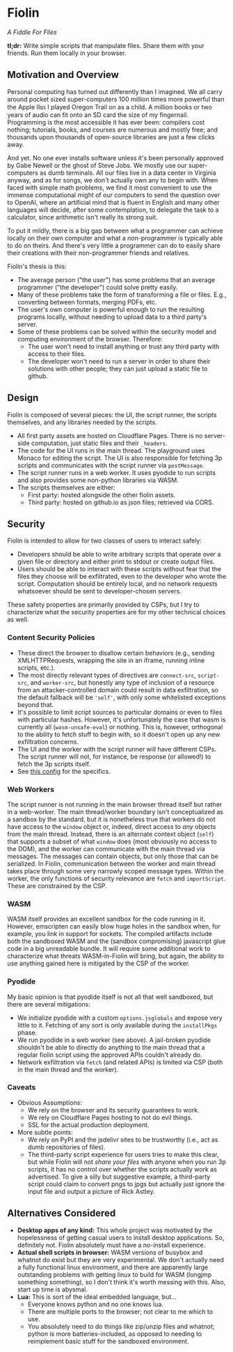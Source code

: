 # Fiolin

_A Fiddle For Files_

**tl;dr:** Write simple scripts that manipulate files. Share them with your
friends. Run them locally in your browser.

## Motivation and Overview

Personal computing has turned out differently than I imagined. We all carry
around pocket sized super-computers 100 million times more powerful than the 
Apple IIɢꜱ I played Oregon Trail on as a child. A million books or two years of
audio can fit onto an SD card the size of my fingernail. Programming is the most
accessible it has ever been: compilers cost nothing; tutorials, books, and
courses are numerous and mostly free; and thousands upon thousands of
open-source libraries are just a few clicks away.

And yet. No one ever installs software unless it's been personally approved by
Gabe Newell or the ghost of Steve Jobs. We mostly use our super-computers as
dumb terminals. All our files live in a data center in Virginia anyway, and as
for songs, we don't actually own any to begin with. When faced with simple math
problems, we find it most convenient to use the immense computational might of
our computers to send the question over to OpenAI, where an artificial mind that
is fluent in English and many other languages will decide, after some
contemplation, to delegate the task to a calculator, since arithmetic isn't
really its strong suit.

To put it mildly, there is a big gap between what a programmer can achieve
locally on their own computer and what a non-programmer is typically able to do
on theirs. And there's very little a programmer can do to easily share their
creations with their non-programmer friends and relatives.

Fiolin's thesis is this:
- The average person ("the user") has some problems that an average programmer
  ("the developer") could solve pretty easily.
- Many of these problems take the form of transforming a file or files. E.g.,
  converting between formats, merging PDFs, etc.
- The user's own computer is powerful enough to run the resulting programs
  locally, without needing to upload data to a third party's server.
- Some of these problems can be solved within the security model and computing
  environment of the browser. Therefore:
  - The user won't need to install anything or trust any third party with access
    to their files.
  - The developer won't need to run a server in order to share their solutions
    with other people; they can just upload a static file to github.

## Design

Fiolin is composed of several pieces: the UI, the script runner, the scripts
themselves, and any libraries needed by the scripts.

- All first party assets are hosted on Cloudflare Pages. There is no server-side
  computation, just static files and their `_headers`.
- The code for the UI runs in the main thread. The playground uses Monaco for
  editing the script. The UI is also responsible for fetching 3p scripts and
  communicates with the script runner via `postMessage`.
- The script runner runs in a web worker. It uses pyodide to run scripts and
  also provides some non-python libraries via WASM.
- The scripts themselves are either:
  - First party: hosted alongside the other fiolin assets.
  - Third party: hosted on github.io as json files; retrieved via CORS.

## Security

Fiolin is intended to allow for two classes of users to interact safely:
- Developers should be able to write arbitrary scripts that operate over a
  given file or directory and either print to stdout or create output files.
- Users should be able to interact with these scripts without fear that the
  files they choose will be exfiltrated, even to the developer who wrote the
  script.  Computation should be entirely local, and no network requests
  whatsoever should be sent to developer-chosen servers.

These safety properties are primarily provided by CSPs, but I try to
characterize what the security properties are for my other technical choices as
well.

### Content Security Policies

- These direct the browser to disallow certain behaviors (e.g., sending
  XMLHTTPRequests, wrapping the site in an iframe, running inline scripts, etc.).
- The most directly relevant types of directives are `connect-src`, `script-src`,
  and `worker-src`, but honestly any type of inclusion of a resource from an
  attacker-controlled domain could result in data exfiltration, so the default
  fallback will be `'self'`, with only some whitelisted exceptions beyond that.
- It's possible to limit script sources to particular domains or even to files
  with particular hashes. However, it's unfortunately the case that wasm is
  currently all (`wasm-unsafe-eval`) or nothing. This is, however, orthogonal to
  the ability to fetch stuff to begin with, so it doesn't open up any new
  exfiltration concerns.
- The UI and the worker with the script runner will have different CSPs. The
  script runner will not, for instance, be response (or allowed!) to fetch the
  3p scripts itself.
- See [this config](/nitro.config.ts) for the specifics.

### Web Workers

The script runner is not running in the main browser thread itself but rather in
a web-worker. The main thread/worker boundary isn't conceptualized as a sandbox
by the standard, but it is nonetheless true that workers do not have access to
the `window` object or, indeed, direct access to _any_ objects from the main
thread. Instead, there is an alternate context object (`self`) that supports a
subset of what `window` does (most obviously no access to the DOM), and the
worker can communicate with the main thread via messages. The messages can
contain objects, but only those that can be serialized. In Fiolin, communication
between the worker and main thread takes place through some very narrowly scoped
message types. Within the worker, the only functions of security relevance are
`fetch` and `importScript`. These are constrained by the CSP.

### WASM

WASM itself provides an excellent sandbox for the code running in it. However,
emscripten can easily blow huge holes in the sandbox when, for example, you link
in support for sockets. The compiled artifacts include both the sandboxed WASM
and the (sandbox compromising) javascript glue code in a big unreadable bundle.
It will require some additional work to characterize what threats WASM-in-Fiolin
will bring, but again, the ability to use anything gained here is mitigated by
the CSP of the worker.

### Pyodide

My basic opinion is that pyodide itself is not all that well sandboxed, but
there are several mitigations:

- We initialize pyodide with a custom `options.jsglobals` and expose very little
  to it. Fetching of any sort is only available during the `installPkgs` phase.
- We run pyodide in a web worker (see above). A jail-broken pyodide shouldn't be
  able to directly do anything to the main thread that a regular fiolin script
  using the approved APIs couldn't already do.
- Network exfiltration via `fetch` (and related APIs) is limited via CSP (both
  in the main thread and the worker).

### Caveats

- Obvious Assumptions:
  - We rely on the browser and its security guarantees to work.
  - We rely on Cloudflare Pages hosting to not do evil things.
  - SSL for the actual production deployment.
- More subtle points:
  - We rely on PyPI and the jsdelivr sites to be trustworthy (i.e., act as dumb
    repositories of files).
  - The third-party script experience for users tries to make this clear, but
    while Fiolin will not _share your files_ with anyone when you run 3p
    scripts, it has no control over whether the scripts actually work as
    advertised. To give a silly but suggestive example, a third-party script
    could claim to convert pngs to jpgs but actually just ignore the input file
    and output a picture of Rick Astley.

## Alternatives Considered

- **Desktop apps of any kind:** This whole project was motivated by the
  hopelessness of getting casual users to install desktop applications. So,
  definitely not. Fiolin absolutely must have a no-install experience.
- **Actual shell scripts in browser:** WASM versions of busybox and whatnot do
  exist but they are very experimental. We don't actually need a fully
  functional linux environment, and there are apparently large outstanding
  problems with getting linux to build for WASM (longjmp something something),
  so I don't think it's worth messing with this. Also, start up time is abysmal.
- **Lua:** This is sort of the ideal embedded language, but...
  - Everyone knows python and no one knows lua.
  - There are multiple ports to the browser; not clear to me which to use.
  - You absolutely need to do things like zip/unzip files and whatnot; python
    is more batteries-included, as opposed to needing to reimplement basic stuff
    for the sandboxed environment.
